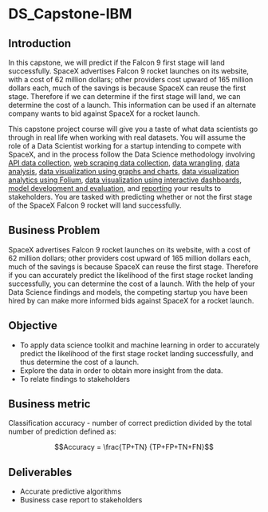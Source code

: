 # DS_Capstone-IBM

## Introduction
In this capstone, we will predict if the Falcon 9 first stage will land successfully. SpaceX advertises Falcon 9 rocket launches on its website, with a cost of 62 million dollars; other providers cost upward of 165 million dollars each, much of the savings is because SpaceX can reuse the first stage. Therefore if we can determine if the first stage will land, we can determine the cost of a launch. This information can be used if an alternate company wants to bid against SpaceX for a rocket launch. 

This capstone project course will give you a taste of what data scientists go through in real life when working with real datasets. You will assume the role of a Data Scientist working for a startup intending to compete with SpaceX, and in the process follow the Data Science methodology involving 
[API data collection](https://github.com/Sonya-7/DS_IBM_Capstone/blob/master/SpaceX%20Assessment%20(Data%20Cleaning).ipynb), 
[web scraping data collection](https://github.com/Sonya-7/DS_IBM_Capstone/blob/master/SpaceX%20Assessment%20(Web%20Scraping).ipynb), 
[data wrangling](https://github.com/Sonya-7/DS_IBM_Capstone/blob/master/SpaceX%20Assessment%20(Data%20Wrangling).ipynb), 
[data analysis](https://github.com/Sonya-7/DS_IBM_Capstone/blob/master/Spacex%20Assessment(data%20analysis-sqllite).ipynb), 
[data visualization using graphs and charts](https://github.com/Sonya-7/DS_IBM_Capstone/blob/master/Spacex%20Assessment(Data%20Visualization).ipynb), 
[data visualization analytics using Folium](),
[data visualization using interactive dashboards](),
[model development and evaluation](), 
and 
[reporting]() 
your results to stakeholders. You are tasked with predicting whether or not the first stage of the SpaceX Falcon 9 rocket will land successfully. 

## Business Problem
SpaceX advertises Falcon 9 rocket launches on its website, with a cost of 62 million dollars; other providers cost upward of 165 million dollars each, much of the savings is because SpaceX can reuse the first stage. Therefore if you can accurately predict the likelihood of the first stage rocket landing successfully, you can determine the cost of a launch. With the help of your Data Science findings and models, the competing startup you have been hired by can make more informed bids against SpaceX for a rocket launch. 

## Objective
- To apply data science toolkit and machine learning in order to accurately predict the likelihood of the first stage rocket landing successfully, and thus determine the cost of a launch.
- Explore the data in order to obtain more insight from the data.
- To relate findings to stakeholders

## Business metric
Classification accuracy - number of correct prediction divided by the total number of prediction defined as:

$$Accuracy  =  \frac{TP+TN} {TP+FP+TN+FN}$$

## Deliverables
- Accurate predictive algorithms
- Business case report to stakeholders

